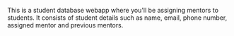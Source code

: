 This is a student database webapp where you'll be assigning mentors to students. It consists of student details such as name, email, phone number, assigned mentor and previous mentors. 
